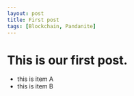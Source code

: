 ```yaml
---
layout: post
title: First post
tags: [Blockchain, Pandanite]
---
```


# This is our first post.
- this is item A
- this is item B
